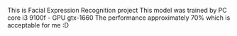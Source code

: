 This is Facial Expression Recognition project
This model was trained by PC core i3 9100f - GPU gtx-1660
The performance approximately 70% which is acceptable for me :D
